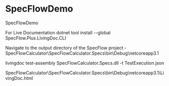 # SpecFlowDemo
 SpecFlowDemo

For Live Documentation
dotnet tool install --global SpecFlow.Plus.LivingDoc.CLI

Navigate to the output directory of the SpecFlow project - SpecFlowCalculator\SpecFlowCalculator.Specs\bin\Debug\netcoreapp3.1

livingdoc test-assembly SpecFlowCalculator.Specs.dll -t TestExecution.json

SpecFlowCalculator\SpecFlowCalculator.Specs\bin\Debug\netcoreapp3.1\LivingDoc.html
